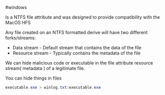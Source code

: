 #windows 

Is a NTFS file attribute and was designed to provide compatibility with the MacOS HFS

Any file created on an NTFS formatted derive will have two different forks/streams:
- Data stream - Default stream that contains the data of the file
- Resource stream - Typically contains the metadata of the file

We can hide malicious code or executable in the file attribute resource stream( metadata ) of a legitimate file.

You can hide things in files
```powershell
executable.exe > winlog.txt:executable.exe
```